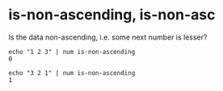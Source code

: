# is-non-ascending, is-non-asc

Is the data non-ascending, i.e. some next number is lesser?

    echo "1 2 3" | num is-non-ascending
    0

    echo "3 2 1" | num is-non-ascending
    1

